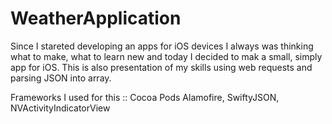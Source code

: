 # WeatherApplication

Since I stareted developing an apps for iOS devices I always was thinking what to make, what to learn new and today I decided to mak a small, simply app for iOS. This is also presentation of my skills using web requests and parsing JSON into array.

Frameworks I used for this :: Cocoa Pods
Alamofire, SwiftyJSON, NVActivityIndicatorView

